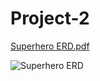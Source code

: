 # Project-2

[Superhero ERD.pdf](https://github.com/CameronASC20/Project-2/files/8247587/Superhero.ERD.pdf)


![Superhero ERD](https://user-images.githubusercontent.com/68292255/158236487-a220be64-5d26-46bc-a3f9-1dc83c354757.jpeg)
